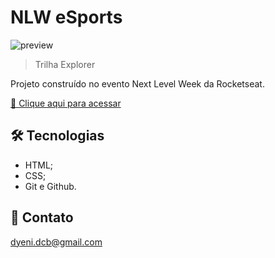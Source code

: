 # NLW eSports 

![preview](./.github/preview.png)

>Trilha Explorer

Projeto construído no evento Next Level Week da Rocketseat.

[🔗 Clique aqui para acessar](https://dyenidev.github.io/eSports/)

## 🛠 Tecnologias

- HTML;
- CSS;
- Git e Github.

## 🎈 Contato

dyeni.dcb@gmail.com
